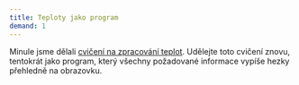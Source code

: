 ```yaml
---
title: Teploty jako program
demand: 1
---
```


Minule jsme dělali [cvičení na zpracování teplot](../text-chroustani/chroustani-seznamu#excs>seznam-teplot). Udělejte toto cvičení znovu, tentokrát jako program, který všechny požadované informace vypíše hezky přehledně na obrazovku.
